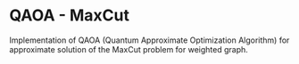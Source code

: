 # QAOA - MaxCut

Implementation of QAOA (Quantum Approximate Optimization Algorithm) for approximate solution of the MaxCut problem for weighted graph.
